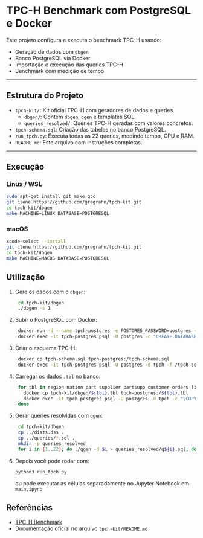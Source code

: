 # TPC-H Benchmark com PostgreSQL e Docker

Este projeto configura e executa o benchmark TPC-H usando:

- Geração de dados com `dbgen`
- Banco PostgreSQL via Docker
- Importação e execução das queries TPC-H
- Benchmark com medição de tempo
---

## Estrutura do Projeto

- `tpch-kit/`: Kit oficial TPC-H com geradores de dados e queries.
  - `dbgen/`: Contém `dbgen`, `qgen` e templates SQL.
  - `queries_resolved/`: Queries TPC-H geradas com valores concretos.
- `tpch-schema.sql`: Criação das tabelas no banco PostgreSQL.
- `run_tpch.py`: Executa todas as 22 queries, medindo tempo, CPU e RAM.
- `README.md`: Este arquivo com instruções completas.


---

## Execução

### Linux / WSL

```sh
sudo apt-get install git make gcc
git clone https://github.com/gregrahn/tpch-kit.git
cd tpch-kit/dbgen
make MACHINE=LINUX DATABASE=POSTGRESQL
```

### macOS

```sh
xcode-select --install
git clone https://github.com/gregrahn/tpch-kit.git
cd tpch-kit/dbgen
make MACHINE=MACOS DATABASE=POSTGRESQL
```

## Utilização

1. Gere os dados com o `dbgen`:
   ```sh
    cd tpch-kit/dbgen
    ./dbgen -s 1
   ```
2. Subir o PostgreSQL com Docker:
   ```sh
    docker run -d --name tpch-postgres -e POSTGRES_PASSWORD=postgres -p 5432:5432 postgres
    docker exec -it tpch-postgres psql -U postgres -c "CREATE DATABASE tpch;"
   ```
3. Criar o esquema TPC-H:
   ```sh
    docker cp tpch-schema.sql tpch-postgres:/tpch-schema.sql
    docker exec -it tpch-postgres psql -U postgres -d tpch -f /tpch-schema.sql
   ```
4. Carregar os dados `.tbl` no banco:
   ```sh
    for tbl in region nation part supplier partsupp customer orders lineitem; do
      docker cp tpch-kit/dbgen/${tbl}.tbl tpch-postgres:/${tbl}.tbl
      docker exec -it tpch-postgres psql -U postgres -d tpch -c "\COPY $tbl FROM '/$tbl.tbl' WITH DELIMITER '|' CSV"
    done
   ```
5. Gerar queries resolvidas com `qgen`:
   ```sh
    cd tpch-kit/dbgen
    cp ../dists.dss .
    cp ../queries/*.sql .
    mkdir -p queries_resolved
    for i in {1..22}; do ./qgen -d $i > queries_resolved/q${i}.sql; done
   ```
6. Depois você pode rodar com:
   ```sh
   python3 run_tpch.py
   ```
   ou pode executar as células separadamente no Jupyter Notebook em `main.ipynb`

## Referências

- [TPC-H Benchmark](http://www.tpc.org/tpch)
- Documentação oficial no arquivo [`tpch-kit/README.md`](tpch-kit/README.md)